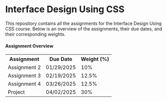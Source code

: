 # Interface Design Using CSS

This repository contains all the assignments for the Interface Design Using CSS course. Below is an overview of the assignments, their due dates, and their corresponding weights.

#### Assignment Overview
<table>
  <tr>
    <th><b>Assignment</b></th>
    <th><b>Due Date</b></th>
    <th><b>Weight (%)</b></th>
  </tr>
  <tr>
    <td>Assignment 2</td>
    <td>01/29/2025</td>
    <td>10%</td>
  </tr>
  <tr>
    <td>Assignment 3</td>
    <td>02/19/2025</td>
    <td>12.5%</td>
  </tr>
  <tr>
    <td>Assignment 4</td>
    <td>03/26/2025</td>
    <td>12.5%</td>
  </tr>
  <tr>
    <td>Project</td>
    <td>04/02/2025</td>
    <td>30%</td>
  </tr>
</table>
